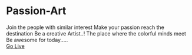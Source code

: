# Passion-Art
Join the people with similar interest               Make your passion reach the destination               Be a creative Artist..!               The place where the colorful minds meet               Be awesome for today..... <br>
<a href="https://ojaswinimukhee.github.io/Passion-Art/"> Go Live</a>
